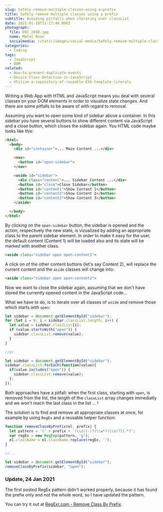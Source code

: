 ```yaml
---
slug: Safely-remove-multiple-classes-using-a-prefix
title: Safely remove multiple classes using a prefix
subtitle: Avoiding pitfalls when iterating over classList
date: 2021-01-18T11:17:46.000Z
photograph:
  file: DSC_1690.jpg
  name: Metal Rose
  socialmedia: /static/images/social-media/Safely-remove-multiple-classes-using-a-prefix.jpg
categories:
  - Coding
tags:
  - JavaScript
  - DOM
related:
  - How-to-prevent-duplicate-events
  - Device-Class-Detection-in-JavaScript
  - Utilize-a-repository-of-reusable-ES6-template-literals
---
```

Writing a Web App with HTML and JavaScript means you deal with several classes on your DOM elements in order to visualize state changes. And there are some pitfalls to be aware of with regard to removal.

Assuming you want to open some kind of sidebar above a container. In this sidebar you have several buttons to show different content via JavaScript and a close button, which closes the sidebar again. You HTML code maybe looks like this:

```html
<html>
  <body>
    <div id="container">... Main Content ...</div>

    <nav>
      <button id="open-sidebar">
    </nav>

    <aside id="sidebar">
      <div class="content">... Sidebar Content ...</div>
      <button id="close">Close Sidebar</button>
      <button id="content1">Show Content 1</button>
      <button id="content2">Show Content 2</button>
      <button id="content3">Show Content 3</button>
    </aside>

  </body>
</html>
```

By clicking on the ``open-sidebar`` button, the sidebar is opened and the action, respectively the new state, is vizualized by adding an appropriate class to the parent sidebar element. In order to make it easy for the user, the default content (Content 1) will be loaded also and its state will be marked with another class.

```html
<aside class="sidebar open open-content1">
```

A click on of the other content buttons (let's say Content 2), will replace the current content and the ``aside`` classes will change into:

```html
<aside class="sidebar open open-content2">
```

Now we want to close the sidebar again, assuming that we don't have stored the currently opened content in the JavaScript code...

<!-- more -->

What we have to do, is to iterate over all classes of ``aside`` and remove those which starts with ``open``:

```js
let sidebar = document.getElementById("sidebar");
for (let i = 0; i < sidebar.classList.length; i++) {
  let value = sidebar.classList[i];
  if (value.startsWith("open")) {
    sidebar.classList.remove(value);
  }
}

//or

let sidebar = document.getElementById("sidebar");
sidebar.classList.forEach(function(value){
  if(value.includes("open")) {
    sidebar.classList.remove(value);
  };
}); 
```

Both approaches have a pitfall: when the first class, starting with ``open``, is removed from the list, the length of the ``classList`` array changes immediatly and we won't reach the last class in the list ... !

The solution is to find and remove all appropriate classes at once, for example by using ``RegEx`` and a reusable helper function:

```js
function removeClassByPrefix(el, prefix) {
  let pattern = '(' + prefix + '(\\s|(-)?(\\w*)(\\s)?)).*?';
  var regEx = new RegExp(pattern, 'g');
  el.className = el.className.replace(regEx, '');
}

//...

let sidebar = document.getElementById("sidebar");
removeClassByPrefix(sidebar, "open");
```

### Update, 24 Jan 2021

The first posted RegEx pattern didn't worked properly, because it has found the prefix only and not the whole word, so I have updated the pattern.

You can try it out at [RegExr.com - Remove Class By Prefix](https://regexr.com/5ktn3).
